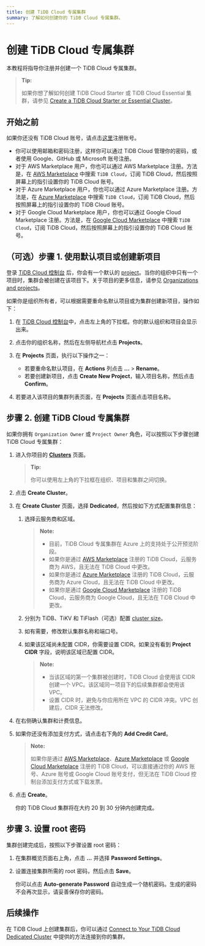 ```yaml
---
title: 创建 TiDB Cloud 专属集群
summary: 了解如何创建你的 TiDB Cloud 专属集群。
---
```


# 创建 TiDB Cloud 专属集群

本教程将指导你注册并创建一个 TiDB Cloud 专属集群。

> **Tip:**
>
> 如果你想了解如何创建 TiDB Cloud Starter 或 TiDB Cloud Essential 集群，请参见 [Create a TiDB Cloud Starter or Essential Cluster](/tidb-cloud/create-tidb-cluster-serverless.md)。

## 开始之前

如果你还没有 TiDB Cloud 账号，请点击[这里](https://tidbcloud.com/signup)注册账号。

- 你可以使用邮箱和密码注册，这样你可以通过 TiDB Cloud 管理你的密码，或者使用 Google、GitHub 或 Microsoft 账号注册。
- 对于 AWS Marketplace 用户，你也可以通过 AWS Marketplace 注册。方法是，在 [AWS Marketplace](https://aws.amazon.com/marketplace) 中搜索 `TiDB Cloud`，订阅 TiDB Cloud，然后按照屏幕上的指引设置你的 TiDB Cloud 账号。
- 对于 Azure Marketplace 用户，你也可以通过 Azure Marketplace 注册。方法是，在 [Azure Marketplace](https://azuremarketplace.microsoft.com) 中搜索 `TiDB Cloud`，订阅 TiDB Cloud，然后按照屏幕上的指引设置你的 TiDB Cloud 账号。
- 对于 Google Cloud Marketplace 用户，你也可以通过 Google Cloud Marketplace 注册。方法是，在 [Google Cloud Marketplace](https://console.cloud.google.com/marketplace) 中搜索 `TiDB Cloud`，订阅 TiDB Cloud，然后按照屏幕上的指引设置你的 TiDB Cloud 账号。

## （可选）步骤 1. 使用默认项目或创建新项目

登录 [TiDB Cloud 控制台](https://tidbcloud.com/) 后，你会有一个默认的 [project](/tidb-cloud/tidb-cloud-glossary.md#project)。当你的组织中只有一个项目时，集群会被创建在该项目下。关于项目的更多信息，请参见 [Organizations and projects](/tidb-cloud/manage-user-access.md#organizations-and-projects)。

如果你是组织所有者，可以根据需要重命名默认项目或为集群创建新项目，操作如下：

1. 在 [TiDB Cloud 控制台](https://tidbcloud.com/)中，点击左上角的下拉框。你的默认组织和项目会显示出来。

2. 点击你的组织名称，然后在左侧导航栏点击 **Projects**。

3. 在 **Projects** 页面，执行以下操作之一：

    - 若要重命名默认项目，在 **Actions** 列点击 **...** > **Rename**。
    - 若要创建新项目，点击 **Create New Project**，输入项目名称，然后点击 **Confirm**。

4. 若要进入该项目的集群列表页面，在 **Projects** 页面点击项目名称。

## 步骤 2. 创建 TiDB Cloud 专属集群

如果你拥有 `Organization Owner` 或 `Project Owner` 角色，可以按照以下步骤创建 TiDB Cloud 专属集群：

1. 进入你项目的 [**Clusters**](https://tidbcloud.com/project/clusters) 页面。

    > **Tip:**
    >
    > 你可以使用左上角的下拉框在组织、项目和集群之间切换。

2. 点击 **Create Cluster**。

3. 在 **Create Cluster** 页面，选择 **Dedicated**，然后按如下方式配置集群信息：

    1. 选择云服务商和区域。

        > **Note:**
        >
        > - 目前，TiDB Cloud 专属集群在 Azure 上的支持处于公开预览阶段。
        > - 如果你是通过 [AWS Marketplace](https://aws.amazon.com/marketplace) 注册的 TiDB Cloud，云服务商为 AWS，且无法在 TiDB Cloud 中更改。
        > - 如果你是通过 [Azure Marketplace](https://azuremarketplace.microsoft.com) 注册的 TiDB Cloud，云服务商为 Azure Cloud，且无法在 TiDB Cloud 中更改。
        > - 如果你是通过 [Google Cloud Marketplace](https://console.cloud.google.com/marketplace) 注册的 TiDB Cloud，云服务商为 Google Cloud，且无法在 TiDB Cloud 中更改。

    2. 分别为 TiDB、TiKV 和 TiFlash（可选）配置 [cluster size](/tidb-cloud/size-your-cluster.md)。
    3. 如有需要，修改默认集群名称和端口号。
    4. 如果该区域尚未配置 CIDR，你需要设置 CIDR。如果没有看到 **Project CIDR** 字段，说明该区域已配置 CIDR。

        > **Note:**
        >
        > - 当该区域的第一个集群被创建时，TiDB Cloud 会使用该 CIDR 创建一个 VPC。该区域同一项目下的后续集群都会使用该 VPC。
        > - 设置 CIDR 时，避免与你应用所在 VPC 的 CIDR 冲突。VPC 创建后，CIDR 无法修改。

4. 在右侧确认集群和计费信息。

5. 如果你还没有添加支付方式，请点击右下角的 **Add Credit Card**。

    > **Note:**
    >
    > 如果你是通过 [AWS Marketplace](https://aws.amazon.com/marketplace)、[Azure Marketplace](https://azuremarketplace.microsoft.com) 或 [Google Cloud Marketplace](https://console.cloud.google.com/marketplace) 注册的 TiDB Cloud，可以直接通过你的 AWS 账号、Azure 账号或 Google Cloud 账号支付，但无法在 TiDB Cloud 控制台添加支付方式或下载发票。

6. 点击 **Create**。

    你的 TiDB Cloud 集群将在大约 20 到 30 分钟内创建完成。

## 步骤 3. 设置 root 密码

集群创建完成后，按照以下步骤设置 root 密码：

1. 在集群概览页面右上角，点击 **...** 并选择 **Password Settings**。

2. 设置连接集群所需的 root 密码，然后点击 **Save**。

    你可以点击 **Auto-generate Password** 自动生成一个随机密码。生成的密码不会再次显示，请妥善保存你的密码。

## 后续操作

在 TiDB Cloud 上创建集群后，你可以通过 [Connect to Your TiDB Cloud Dedicated Cluster](/tidb-cloud/connect-to-tidb-cluster.md) 中提供的方法连接到你的集群。